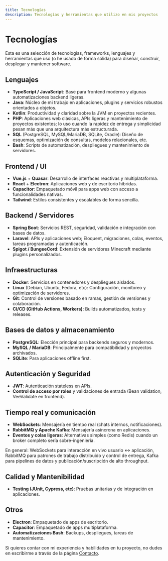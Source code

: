 ```yaml
---
title: Tecnologías
description: Tecnologías y herramientas que utilizo en mis proyectos
---
```

# Tecnologías

Esta es una selección de tecnologías, frameworks, lenguajes y herramientas que uso (o he usado de forma sólida) para diseñar, construir, desplegar y mantener software.

## Lenguajes

- **TypeScript / JavaScript**: Base para frontend moderno y algunas automatizaciones backend ligeras.
- **Java**: Núcleo de mi trabajo en aplicaciones, plugins y servicios robustos orientados a objetos.
- **Kotlin**: Productividad y claridad sobre la JVM en proyectos recientes.
- **PHP**: Aplicaciones web clásicas, APIs ligeras y mantenimiento de proyectos existentes; lo uso cuando la rapidez de entrega y simplicidad pesan más que una arquitectura más estructurada.
- **SQL** (PostgreSQL, MySQL/MariaDB, SQLite, Oracle): Diseño de esquemas, optimización de consultas, modelos relacionales, etc.
- **Bash**: Scripts de automatización, despliegues y mantenimiento de servidores.

## Frontend / UI

- **Vue.js** + **Quasar**: Desarrollo de interfaces reactivas y multiplataforma.
- **React** + **Electron**: Aplicaciones web y de escritorio híbridas.
- **Capacitor**: Empaquetado móvil para apps web con acceso a funcionalidades nativas.
- **Tailwind**: Estilos consistentes y escalables de forma sencilla.

## Backend / Servidores

- **Spring Boot**: Servicios REST, seguridad, validación e integración con bases de datos.
- **Laravel**: APIs y aplicaciones web; Eloquent, migraciones, colas, eventos, tareas programadas y autenticación.
- **Spigot / BungeeCord**: Extensión de servidores Minecraft mediante plugins personalizados.

## Infraestructuras

- **Docker**: Servicios en contenedores y despliegues aislados.
- **Linux** (Debian, Ubuntu, Fedora, etc): Configuración, monitoreo y optimización de servidores.
- **Git**: Control de versiones basado en ramas, gestión de versiones y colaboración.
- **CI/CD (GitHub Actions, Workers)**: Builds automatizados, tests y releases.

## Bases de datos y almacenamiento

- **PostgreSQL**: Elección principal para backends seguros y modernos.
- **MySQL / MariaDB**: Principalmente para compatibilidad y proyectos archivados.
- **SQLite**: Para aplicaciones offline first.

## Autenticación y Seguridad

- **JWT**: Autenticación stateless en APIs.
- **Control de acceso por roles** y validaciones de entrada (Bean validation, VeeValidate en frontend).

## Tiempo real y comunicación

- **WebSockets**: Mensajería en tiempo real (chats internos, notificaciones).
- **RabbitMQ y Apache Kafka**: Mensajería asíncrona en aplicaciones.
- **Eventos y colas ligeras**: Alternativas simples (como Redis) cuando un broker completo sería sobre-ingeniería.

En general: WebSockets para interacción en vivo usuario ↔ aplicación, RabbitMQ para patrones de trabajo distribuido y control de entrega, Kafka para pipelines de datos y publicación/suscripción de alto throughput.

## Calidad y Mantenibilidad

- **Testing (JUnit, Cypress, etc)**: Pruebas unitarias y de integración en aplicaciones.

## Otros

- **Electron**: Empaquetado de apps de escritorio.
- **Capacitor**: Empaquetado de apps multiplataforma.
- **Automatizaciones Bash**: Backups, despliegues, tareas de mantenimiento.

Si quieres contar con mi experiencia y habilidades en tu proyecto, no dudes en escribirme a través de la página [Contacto](/contact).

